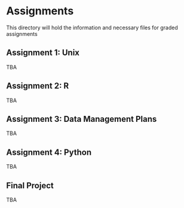 # Assignments

This directory will hold the information and necessary files for graded assignments


## Assignment 1: Unix

TBA


## Assignment 2: R

TBA

## Assignment 3: Data Management Plans

TBA

## Assignment 4: Python

TBA

## Final Project

TBA
